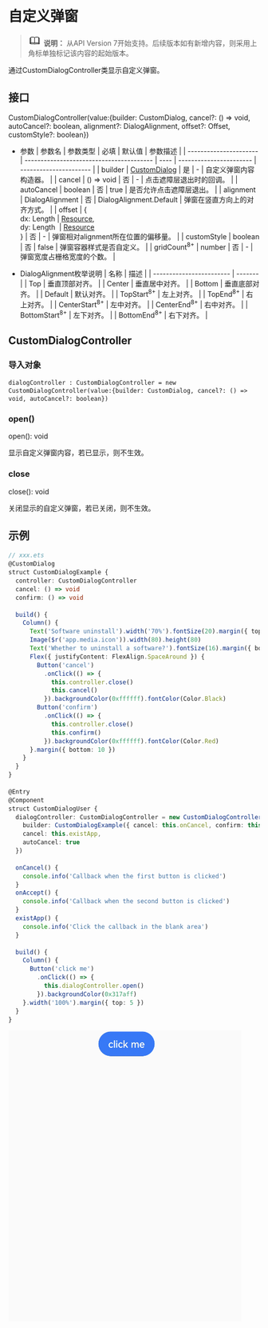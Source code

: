 # 自定义弹窗

> ![icon-note.gif](public_sys-resources/icon-note.gif) **说明：**
> 从API Version 7开始支持。后续版本如有新增内容，则采用上角标单独标记该内容的起始版本。


通过CustomDialogController类显示自定义弹窗。


## 接口

CustomDialogController(value:{builder: CustomDialog, cancel?: () =&gt; void, autoCancel?: boolean, alignment?: DialogAlignment, offset?: Offset, customStyle?: boolean})


- 参数
  | 参数名                    | 参数类型                                     | 必填   | 默认值                     | 参数描述                   |
  | ---------------------- | ---------------------------------------- | ---- | ----------------------- | ---------------------- |
  | builder                | [CustomDialog](../../ui/ts-component-based-customdialog.md) | 是    | -                       | 自定义弹窗内容构造器。            |
  | cancel                 | ()&nbsp;=&gt;&nbsp;void                  | 否    | -                       | 点击遮障层退出时的回调。           |
  | autoCancel             | boolean                                  | 否    | true                    | 是否允许点击遮障层退出。           |
  | alignment              | DialogAlignment                          | 否    | DialogAlignment.Default | 弹窗在竖直方向上的对齐方式。         |
  | offset                 | {<br/>dx:&nbsp;Length&nbsp;\|&nbsp;[Resource](../../ui/ts-types.md#resource类型),<br/>dy:&nbsp;Length&nbsp;&nbsp;\|&nbsp;[Resource](../../ui/ts-types.md#resource类型)<br/>} | 否    | -                       | 弹窗相对alignment所在位置的偏移量。 |
  | customStyle            | boolean                                  | 否    | false                   | 弹窗容器样式是否自定义。           |
  | gridCount<sup>8+</sup> | number                                   | 否    | -                       | 弹窗宽度占栅格宽度的个数。          |

- DialogAlignment枚举说明
  | 名称                       | 描述      |
  | ------------------------ | ------- |
  | Top                      | 垂直顶部对齐。 |
  | Center                   | 垂直居中对齐。 |
  | Bottom                   | 垂直底部对齐。 |
  | Default                  | 默认对齐。   |
  | TopStart<sup>8+</sup>    | 左上对齐。   |
  | TopEnd<sup>8+</sup>      | 右上对齐。   |
  | CenterStart<sup>8+</sup> | 左中对齐。   |
  | CenterEnd<sup>8+</sup>   | 右中对齐。   |
  | BottomStart<sup>8+</sup> | 左下对齐。   |
  | BottomEnd<sup>8+</sup>   | 右下对齐。   |


## CustomDialogController

### 导入对象

```
dialogController : CustomDialogController = new CustomDialogController(value:{builder: CustomDialog, cancel?: () => void, autoCancel?: boolean})
```

### open()
open(): void


显示自定义弹窗内容，若已显示，则不生效。


### close
close(): void


关闭显示的自定义弹窗，若已关闭，则不生效。


## 示例

```ts
// xxx.ets
@CustomDialog
struct CustomDialogExample {
  controller: CustomDialogController
  cancel: () => void
  confirm: () => void

  build() {
    Column() {
      Text('Software uninstall').width('70%').fontSize(20).margin({ top: 10, bottom: 10 })
      Image($r('app.media.icon')).width(80).height(80)
      Text('Whether to uninstall a software?').fontSize(16).margin({ bottom: 10 })
      Flex({ justifyContent: FlexAlign.SpaceAround }) {
        Button('cancel')
          .onClick(() => {
            this.controller.close()
            this.cancel()
          }).backgroundColor(0xffffff).fontColor(Color.Black)
        Button('confirm')
          .onClick(() => {
            this.controller.close()
            this.confirm()
          }).backgroundColor(0xffffff).fontColor(Color.Red)
      }.margin({ bottom: 10 })
    }
  }
}

@Entry
@Component
struct CustomDialogUser {
  dialogController: CustomDialogController = new CustomDialogController({
    builder: CustomDialogExample({ cancel: this.onCancel, confirm: this.onAccept }),
    cancel: this.existApp,
    autoCancel: true
  })

  onCancel() {
    console.info('Callback when the first button is clicked')
  }
  onAccept() {
    console.info('Callback when the second button is clicked')
  }
  existApp() {
    console.info('Click the callback in the blank area')
  }

  build() {
    Column() {
      Button('click me')
        .onClick(() => {
          this.dialogController.open()
        }).backgroundColor(0x317aff)
    }.width('100%').margin({ top: 5 })
  }
}
```

![zh-cn_image_0000001219744203](figures/zh-cn_image_0000001219744203.gif)
